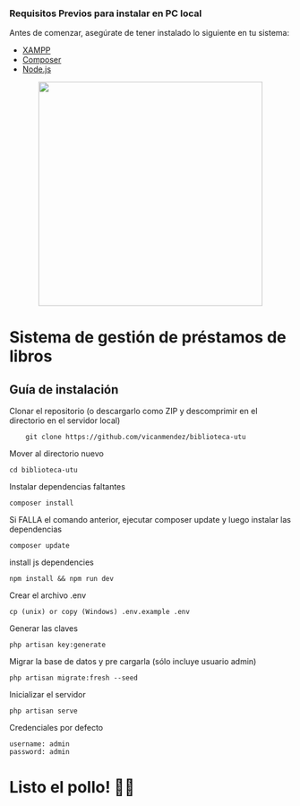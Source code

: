 ### Requisitos Previos para instalar en PC local
Antes de comenzar, asegúrate de tener instalado lo siguiente en tu sistema:
- [XAMPP](https://www.apachefriends.org/index.html)
- [Composer](https://getcomposer.org/)
- [Node.js](https://nodejs.org/)


<p align="center"><a href="https://laravel.com" target="_blank"><img src="https://raw.githubusercontent.com/laravel/art/master/logo-lockup/5%20SVG/2%20CMYK/1%20Full%20Color/laravel-logolockup-cmyk-red.svg" width="400"></a></p>

# Sistema de gestión de préstamos de libros

## Guía de instalación 
Clonar el repositorio (o descargarlo como ZIP y descomprimir en el directorio en el servidor local)
```
    git clone https://github.com/vicanmendez/biblioteca-utu
```

Mover al directorio nuevo 

```
cd biblioteca-utu
```
Instalar dependencias faltantes
```
composer install
```
Si FALLA el comando anterior, ejecutar composer update y luego instalar las dependencias
```
composer update
````
install js dependencies
```
npm install && npm run dev
````
Crear el archivo .env
```
cp (unix) or copy (Windows) .env.example .env
```
Generar las claves
```
php artisan key:generate
```
Migrar la base de datos y pre cargarla (sólo incluye usuario admin)
```
php artisan migrate:fresh --seed
```
Inicializar el servidor
```
php artisan serve
```
Credenciales por defecto
```
username: admin
password: admin
```
# Listo el pollo! 🎊🎉 

